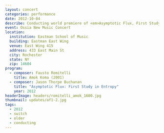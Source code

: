 ```yaml
---
layout: concert
categories: performance
date: 2012-10-04
describe: Conducting world premiere of <em>Asymptotic Flux, First Study in Entropy</em> and Rochester premiere of Fausto Romitelli's <em>Amok Koma</em>, Switch~ Ensemble.
event: Ossia New Music Concert
location:
  institution: Eastman School of Music
  building: Eastman East Wing
  venue: East Wing 415
  address: 433 East Main St
  city: Rochester
  state: NY
  zip: 14604
program:
  - composer: Fausto Romitelli
    title: Amok Koma (2001)
  - composer: Jason Thorpe Buchanan
    title: "Asymptotic Flux: First Study in Entropy"
    year: 2012
headerImage: headers/romitelli_amok_1600.jpg
thumbnail: updates/af1-2.jpg
tags:
  - 2012
  - switch
  - older
  - conducting
---
```

